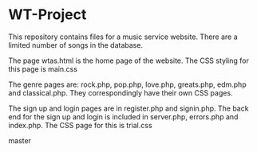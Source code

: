 # WT-Project
This repository contains files for a music service website. There are a limited number of songs in the database. 

The page wtas.html is the home page of the website. The CSS styling for this page is main.css


The genre pages are: rock.php, pop.php, love.php, greats.php, edm.php and classical.php. They correspondingly have their own CSS pages.


The sign up and login pages are in register.php and signin.php. The back end for the sign up and login is included in server.php, errors.php and index.php. The CSS page for this is trial.css


master
